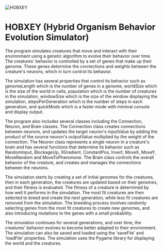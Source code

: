 ![HOBXEY](https://user-images.githubusercontent.com/79507121/212982079-f6b68cf5-3565-4e88-b70d-0c229eadcd36.png)
# HOBXEY (Hybrid Organism Behavior Evolution Simulator)

The program simulates creatures that move and interact with their environment using a genetic algorithm to evolve their behavior over time. The creatures' behavior is controlled by a set of genes that make up their genome. These genes determine the connections and weights between the creature's neurons, which in turn control its behavior.

The simulation has several properties that control its behavior such as genomeLength which is the number of genes in a genome, worldSize which is the size of the world in cells, population which is the number of creatures in the simulation, windowSize which is the size of the window displaying the simulation, stepsPerGeneration which is the number of steps in each generation, and quickMode which is a faster mode with minimal console and display output.

The program also includes several classes including the Connection, Neuron, and Brain classes. The Connection class creates connections between neurons, and updates the target neuron's inputValue by adding the product of the source neuron's outputValue multiplied by the weight of the connection. The Neuron class represents a single neuron in a creature's brain and has several functions that determine its behavior such as RandomInput, BlockageUp, XGradient, ConstantPos, Invert, MoveX, MoveY, MoveRandom and MoveToPheromone. The Brain class controls the overall behavior of the creature, and creates and manages the connections between the neurons.

The simulation starts by creating a set of initial genomes for the creatures, then in each generation, the creatures are updated based on their genomes, and their fitness is evaluated. The fitness of a creature is determined by how well it performs in the simulation. The most fit creatures are then selected to breed and create the next generation, while less fit creatures are removed from the simulation. The breeding process involves randomly selecting genes from the most fit creatures to create new genomes, and also introducing mutations to the genes with a small probability.

The simulation continues for several generations, and over time, the creatures' behavior evolves to become better adapted to their environment. The simulation can also be saved and loaded using the 'saveFile' and 'loadFile' properties. The simulation uses the Pygame library for displaying the world and the creatures.

